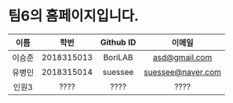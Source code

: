# 팀6의 홈페이지입니다.

| 이름 | 학번 | Github ID | 이메일 |
|:---:|:----:|:----:|:----:|
|이승준|2018315013|BoriLAB|asd@gmail.com|
|유병민|2018315014|suessee|suessee@naver.com|
|인원3|????|????|????|